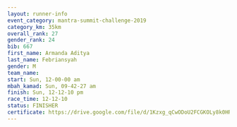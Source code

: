 ```yaml
---
layout: runner-info 
event_category: mantra-summit-challenge-2019 
category_km: 35km 
overall_rank: 27
gender_rank: 24
bib: 667
first_name: Armanda Aditya
last_name: Febriansyah
gender: M
team_name: 
start: Sun, 12-00-00 am
mbah_kamad: Sun, 09-42-27 am
finish: Sun, 12-12-10 pm
race_time: 12-12-10
status: FINISHER
certificate: https://drive.google.com/file/d/1Kzxg_qCwODoU2FCGKOLy8k0HR7fjdHT1/view?usp=sharing
---
```

